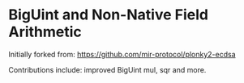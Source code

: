 # BigUint and Non-Native Field Arithmetic

Initially forked from: https://github.com/mir-protocol/plonky2-ecdsa

Contributions include: improved BigUint mul, sqr and more.
